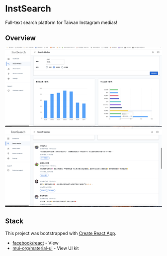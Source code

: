 # InstSearch

Full-text search platform for Taiwan Instagram medias!

## Overview

![image](/public/overview1.png)
![image](/public/overview2.png)

## Stack

This project was bootstrapped with [Create React App](https://github.com/facebook/create-react-app).

- [facebook/react](https://github.com/facebook/react) - View
- [mui-org/material-ui](https://github.com/mui-org/material-ui) - View UI kit
